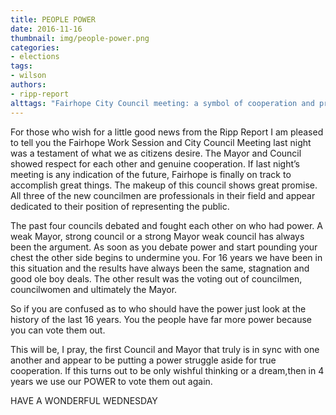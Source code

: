```yaml
---
title: PEOPLE POWER
date: 2016-11-16
thumbnail: img/people-power.png
categories:
- elections
tags:
- wilson
authors:
- ripp-report
alttags: "Fairhope City Council meeting: a symbol of cooperation and progress for the city’s future"
---
```

For those who wish for a little good news from the Ripp Report I am pleased to tell you the Fairhope Work Session and City Council Meeting last night was a testament of what we as citizens desire. The Mayor and Council showed respect for each other and genuine cooperation. If last night’s meeting is any indication of the future, Fairhope is finally on track to accomplish great things. The makeup of this council shows great promise. All three of the new councilmen are professionals in their field and appear dedicated to their position of representing the public.

The past four councils debated and fought each other on who had power. A weak Mayor, strong council or a strong Mayor weak council has always been the argument. As soon as you debate power and start pounding your chest the other side begins to undermine you. For 16 years we have been in this situation and the results have always been the same, stagnation and good ole boy deals. The other result was the voting out of councilmen, councilwomen and ultimately the Mayor.

So if you are confused as to who should have the power just look at the history of the last 16 years. You the people have far more power because you can vote them out.

This will be, I pray, the first Council and Mayor that truly is in sync with one another and appear to be putting a power struggle aside for true cooperation. If this turns out to be only wishful thinking or a dream,then in 4 years we use our POWER to vote them out again.

HAVE A WONDERFUL WEDNESDAY
